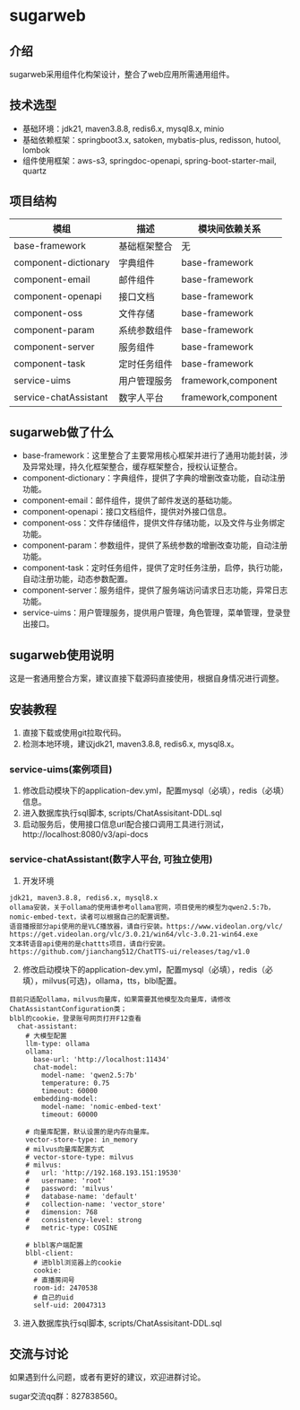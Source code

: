 # sugarweb

## 介绍

>
sugarweb采用组件化构架设计，整合了web应用所需通用组件。

## 技术选型

- 基础环境：jdk21, maven3.8.8, redis6.x, mysql8.x, minio
- 基础依赖框架：springboot3.x, satoken, mybatis-plus, redisson, hutool, lombok
- 组件使用框架：aws-s3, springdoc-openapi, spring-boot-starter-mail, quartz

## 项目结构

| 模组                    | 描述     | 模块间依赖关系             |
|-----------------------|--------|---------------------|
| base-framework        | 基础框架整合 | 无                   |
| component-dictionary  | 字典组件   | base-framework      |
| component-email       | 邮件组件   | base-framework      |
| component-openapi     | 接口文档   | base-framework      |
| component-oss         | 文件存储   | base-framework      |
| component-param       | 系统参数组件 | base-framework      |
| component-server      | 服务组件   | base-framework      |
| component-task        | 定时任务组件 | base-framework      |
| service-uims          | 用户管理服务 | framework,component |
| service-chatAssistant | 数字人平台  | framework,component | 

## sugarweb做了什么

- base-framework：这里整合了主要常用核心框架并进行了通用功能封装，涉及异常处理，持久化框架整合，缓存框架整合，授权认证整合。
- component-dictionary：字典组件，提供了字典的增删改查功能，自动注册功能。
- component-email：邮件组件，提供了邮件发送的基础功能。
- component-openapi：接口文档组件，提供对外接口信息。
- component-oss：文件存储组件，提供文件存储功能，以及文件与业务绑定功能。
- component-param：参数组件，提供了系统参数的增删改查功能，自动注册功能。
- component-task：定时任务组件，提供了定时任务注册，启停，执行功能，自动注册功能，动态参数配置。
- component-server：服务组件，提供了服务端访问请求日志功能，异常日志功能。
- service-uims：用户管理服务，提供用户管理，角色管理，菜单管理，登录登出接口。

## sugarweb使用说明

这是一套通用整合方案，建议直接下载源码直接使用，根据自身情况进行调整。

## 安装教程

1. 直接下载或使用git拉取代码。
2. 检测本地环境，建议jdk21, maven3.8.8, redis6.x, mysql8.x。

### service-uims(案例项目)

1. 修改启动模块下的application-dev.yml，配置mysql（必填），redis（必填）信息。
2. 进入数据库执行sql脚本, scripts/ChatAssisitant-DDL.sql
3. 启动服务后，使用接口信息url配合接口调用工具进行测试，http://localhost:8080/v3/api-docs

### service-chatAssistant(数字人平台, 可独立使用)
1. 开发环境
```angular2html
jdk21, maven3.8.8, redis6.x, mysql8.x
ollama安装，关于ollama的使用请参考ollama官网，项目使用的模型为qwen2.5:7b，nomic-embed-text，读者可以根据自己的配置调整。
语音播报部分api使用的是VLC播放器，请自行安装。https://www.videolan.org/vlc/  https://get.videolan.org/vlc/3.0.21/win64/vlc-3.0.21-win64.exe
文本转语音api使用的是chattts项目，请自行安装。https://github.com/jianchang512/ChatTTS-ui/releases/tag/v1.0
```
2. 修改启动模块下的application-dev.yml，配置mysql（必填），redis（必填），milvus(可选)，ollama，tts，blbl配置。
```angular2html
目前只适配ollama，milvus向量库，如果需要其他模型及向量库，请修改ChatAssistantConfiguration类；
blbl的cookie，登录账号网页打开F12查看 
  chat-assistant:
    # 大模型配置
    llm-type: ollama
    ollama:
      base-url: 'http://localhost:11434'
      chat-model:
        model-name: 'qwen2.5:7b'
        temperature: 0.75
        timeout: 60000
      embedding-model:
        model-name: 'nomic-embed-text'
        timeout: 60000

    # 向量库配置，默认设置的是内存向量库。
    vector-store-type: in_memory
    # milvus向量库配置方式
    # vector-store-type: milvus
    # milvus:
    #   url: 'http://192.168.193.151:19530'
    #   username: 'root'
    #   password: 'milvus'
    #   database-name: 'default'
    #   collection-name: 'vector_store'
    #   dimension: 768
    #   consistency-level: strong
    #   metric-type: COSINE

    # blbl客户端配置
    blbl-client:
      # 进blbl浏览器上的cookie
      cookie:
      # 直播房间号
      room-id: 2470538
      # 自己的uid
      self-uid: 20047313
```
3. 进入数据库执行sql脚本, scripts/ChatAssisitant-DDL.sql

## 交流与讨论

如果遇到什么问题，或者有更好的建议，欢迎进群讨论。

sugar交流qq群：827838560。

